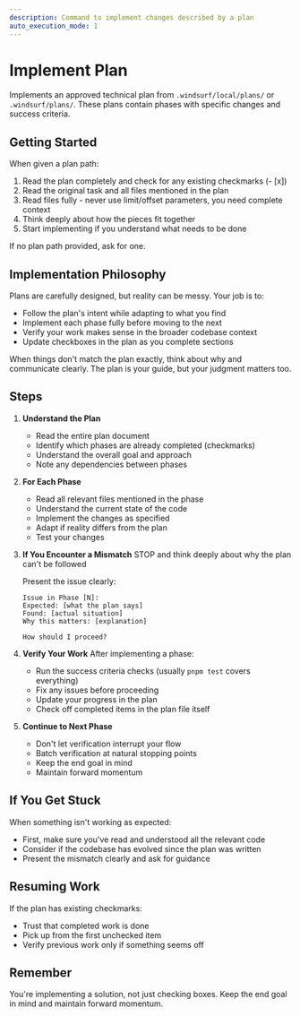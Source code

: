 ```yaml
---
description: Command to implement changes described by a plan
auto_execution_mode: 1
---
```


# Implement Plan

Implements an approved technical plan from `.windsurf/local/plans/` or `.windsurf/plans/`. These plans contain phases with specific changes and success criteria.

## Getting Started

When given a plan path:
1. Read the plan completely and check for any existing checkmarks (- [x])
2. Read the original task and all files mentioned in the plan
3. Read files fully - never use limit/offset parameters, you need complete context
4. Think deeply about how the pieces fit together
5. Start implementing if you understand what needs to be done

If no plan path provided, ask for one.

## Implementation Philosophy

Plans are carefully designed, but reality can be messy. Your job is to:
- Follow the plan's intent while adapting to what you find
- Implement each phase fully before moving to the next
- Verify your work makes sense in the broader codebase context
- Update checkboxes in the plan as you complete sections

When things don't match the plan exactly, think about why and communicate clearly. The plan is your guide, but your judgment matters too.

## Steps

1. **Understand the Plan**
   - Read the entire plan document
   - Identify which phases are already completed (checkmarks)
   - Understand the overall goal and approach
   - Note any dependencies between phases

2. **For Each Phase**
   - Read all relevant files mentioned in the phase
   - Understand the current state of the code
   - Implement the changes as specified
   - Adapt if reality differs from the plan
   - Test your changes

3. **If You Encounter a Mismatch**
   STOP and think deeply about why the plan can't be followed
   
   Present the issue clearly:
   ```
   Issue in Phase [N]:
   Expected: [what the plan says]
   Found: [actual situation]
   Why this matters: [explanation]
   
   How should I proceed?
   ```

4. **Verify Your Work**
   After implementing a phase:
   - Run the success criteria checks (usually `pnpm test` covers everything)
   - Fix any issues before proceeding
   - Update your progress in the plan
   - Check off completed items in the plan file itself

5. **Continue to Next Phase**
   - Don't let verification interrupt your flow
   - Batch verification at natural stopping points
   - Keep the end goal in mind
   - Maintain forward momentum

## If You Get Stuck

When something isn't working as expected:
- First, make sure you've read and understood all the relevant code
- Consider if the codebase has evolved since the plan was written
- Present the mismatch clearly and ask for guidance

## Resuming Work

If the plan has existing checkmarks:
- Trust that completed work is done
- Pick up from the first unchecked item
- Verify previous work only if something seems off

## Remember

You're implementing a solution, not just checking boxes. Keep the end goal in mind and maintain forward momentum.
